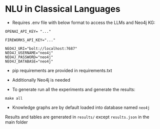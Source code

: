 # NLU in Classical Languages

- Requires .env file with below format to access the LLMs and Neo4j KG:

```
OPENAI_API_KEY= "..."

FIREWORKS_API_KEY="..."

NEO4J_URI="bolt://localhost:7687"
NEO4J_USERNAME="neo4j"
NEO4J_PASSWORD="neo4j"
NEO4J_DATABASE="neo4j"
```
- pip requirements are provided in requirements.txt
- Additionally Neo4j is needed 

- To generate run all the experiments and generate the results:

```make all```

- Knowledge graphs are by default loaded into database named ```neo4j```

Results and tables are generated in ```results/``` except ```results.json``` in the main folder


